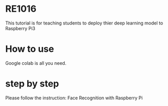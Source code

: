 # RE1016

This tutorial is for teaching students to deploy thier deep learning model to Raspberry Pi3

# How to use
Google colab is all you need.

# step by step
Please follow the instruction: Face Recognition with Raspberry Pi
